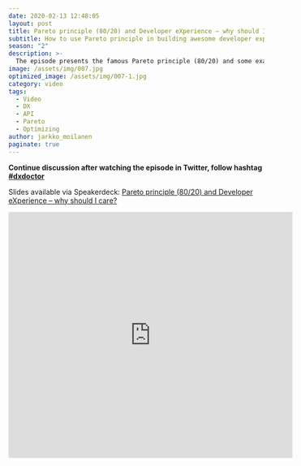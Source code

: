 ```yaml
---
date: 2020-02-13 12:48:05
layout: post
title: Pareto principle (80/20) and Developer eXperience – why should I care?
subtitle: How to use Pareto principle in building awesome developer experience
season: "2"
description: >-
  The episode presents the famous Pareto principle (80/20) and some examples in the software development with academic references. You will learn how the principle can be used in optimizing the developer experience of APIs. Contains 4 practical examples how to apply it in API development.  
image: /assets/img/007.jpg
optimized_image: /assets/img/007-1.jpg
category: video
tags:
  - Video
  - DX
  - API
  - Pareto
  - Optimizing
author: jarkko_moilanen
paginate: true
---
```


<b>Continue discussion after watching the episode in Twitter, follow hashtag <a href="https://twitter.com/search?q=%23dxdoctor&src=typed_query">#dxdoctor</a></b> 

Slides available via Speakerdeck: <a href="https://speakerdeck.com/kyyberi/20-and-developer-experience-why-should-i-care"> Pareto principle (80/20) and Developer eXperience – why should I care? </a>

<iframe width="560" height="485" src="https://www.youtube.com/embed/y-NMBRFdYwM" frameborder="0" allow="accelerometer; autoplay; encrypted-media; gyroscope; picture-in-picture" allowfullscreen></iframe>
